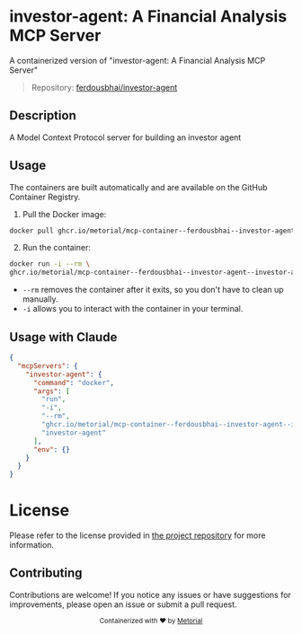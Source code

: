 
# investor-agent: A Financial Analysis MCP Server

A containerized version of "investor-agent: A Financial Analysis MCP Server"

> Repository: [ferdousbhai/investor-agent](https://github.com/ferdousbhai/investor-agent)

## Description

A Model Context Protocol server for building an investor agent


## Usage

The containers are built automatically and are available on the GitHub Container Registry.

1. Pull the Docker image:

```bash
docker pull ghcr.io/metorial/mcp-container--ferdousbhai--investor-agent--investor-agent
```

2. Run the container:

```bash
docker run -i --rm \ 
ghcr.io/metorial/mcp-container--ferdousbhai--investor-agent--investor-agent  "investor-agent"
```

- `--rm` removes the container after it exits, so you don't have to clean up manually.
- `-i` allows you to interact with the container in your terminal.




## Usage with Claude

```json
{
  "mcpServers": {
    "investor-agent": {
      "command": "docker",
      "args": [
        "run",
        "-i",
        "--rm",
        "ghcr.io/metorial/mcp-container--ferdousbhai--investor-agent--investor-agent",
        "investor-agent"
      ],
      "env": {}
    }
  }
}
```

# License

Please refer to the license provided in [the project repository](https://github.com/ferdousbhai/investor-agent) for more information.

## Contributing

Contributions are welcome! If you notice any issues or have suggestions for improvements, please open an issue or submit a pull request.

<div align="center">
  <sub>Containerized with ❤️ by <a href="https://metorial.com">Metorial</a></sub>
</div>
  